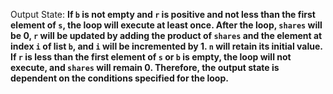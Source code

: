 Output State: **If `b` is not empty and `r` is positive and not less than the first element of `s`, the loop will execute at least once. After the loop, `shares` will be 0, `r` will be updated by adding the product of `shares` and the element at index `i` of list `b`, and `i` will be incremented by 1. `n` will retain its initial value. If `r` is less than the first element of `s` or `b` is empty, the loop will not execute, and `shares` will remain 0. Therefore, the output state is dependent on the conditions specified for the loop.**